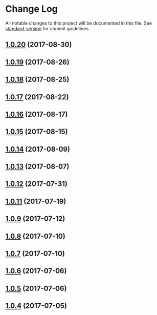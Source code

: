 # Change Log

All notable changes to this project will be documented in this file.
See [standard-version](https://github.com/conventional-changelog/standard-version) for commit guidelines.

<a name="1.0.20"></a>
## [1.0.20](https://github.com/cloudflare/cf-ui/compare/example@1.0.8...example@1.0.20) (2017-08-30)




<a name="1.0.19"></a>
## [1.0.19](https://github.com/cloudflare/cf-ui/compare/example@1.0.8...example@1.0.19) (2017-08-26)




<a name="1.0.18"></a>
## [1.0.18](https://github.com/cloudflare/cf-ui/compare/example@1.0.8...example@1.0.18) (2017-08-25)




<a name="1.0.17"></a>
## [1.0.17](https://github.com/cloudflare/cf-ui/compare/example@1.0.8...example@1.0.17) (2017-08-22)




<a name="1.0.16"></a>
## [1.0.16](https://github.com/cloudflare/cf-ui/compare/example@1.0.8...example@1.0.16) (2017-08-17)




<a name="1.0.15"></a>
## [1.0.15](https://github.com/cloudflare/cf-ui/compare/example@1.0.8...example@1.0.15) (2017-08-15)




<a name="1.0.14"></a>
## [1.0.14](https://github.com/cloudflare/cf-ui/compare/example@1.0.8...example@1.0.14) (2017-08-09)




<a name="1.0.13"></a>
## [1.0.13](https://github.com/cloudflare/cf-ui/compare/example@1.0.8...example@1.0.13) (2017-08-07)




<a name="1.0.12"></a>
## [1.0.12](https://github.com/koddsson/cf-ui/compare/example@1.0.8...example@1.0.12) (2017-07-31)




<a name="1.0.11"></a>
## [1.0.11](https://github.com/cloudflare/cf-ui/compare/example@1.0.6...example@1.0.11) (2017-07-19)




<a name="1.0.9"></a>
## [1.0.9](https://github.com/sejoker/cf-ui/compare/example@1.0.6...example@1.0.9) (2017-07-12)




<a name="1.0.8"></a>
## [1.0.8](https://github.com/koddsson/cf-ui/compare/example@1.0.7...example@1.0.8) (2017-07-10)




<a name="1.0.7"></a>
## [1.0.7](https://github.com/koddsson/cf-ui/compare/example@1.0.6...example@1.0.7) (2017-07-10)




<a name="1.0.6"></a>
## [1.0.6](https://github.com/cloudflare/cf-ui/compare/example@1.0.4...example@1.0.6) (2017-07-06)




<a name="1.0.5"></a>
## [1.0.5](https://github.com/koddsson/cf-ui/compare/example@1.0.4...example@1.0.5) (2017-07-06)




<a name="1.0.4"></a>
## [1.0.4](https://github.com/cloudflare/cf-ui/compare/example@1.0.3...example@1.0.4) (2017-07-05)
